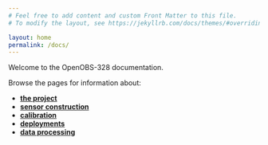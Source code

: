 ```yaml
---
# Feel free to add content and custom Front Matter to this file.
# To modify the layout, see https://jekyllrb.com/docs/themes/#overriding-theme-defaults

layout: home
permalink: /docs/
---
```


Welcome to the OpenOBS-328 documentation. 

Browse the pages for information about: 

* [**the project**](./about)
* [**sensor construction**](./build)
* [**calibration**](./calibration)
* [**deployments**](./deploy)
* [**data processing**](./data)


<!--https://docs.github.com/en/pages/setting-up-a-github-pages-site-with-jekyll/testing-your-github-pages-site-locally-with-jekyll-->